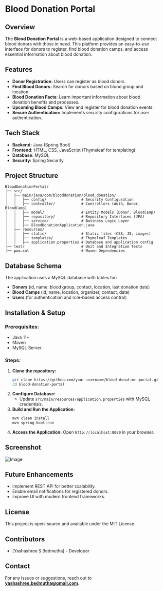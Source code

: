 # Blood Donation Portal

## Overview
The **Blood Donation Portal** is a web-based application designed to connect blood donors with those in need. This platform provides an easy-to-use interface for donors to register, find blood donation camps, and access essential information about blood donation.

## Features
- **Donor Registration:** Users can register as blood donors.
- **Find Blood Donors:** Search for donors based on blood group and location.
- **Blood Donation Facts:** Learn important information about blood donation benefits and processes.
- **Upcoming Blood Camps:** View and register for blood donation events.
- **Secure Authentication:** Implements security configurations for user authentication.

## Tech Stack
- **Backend:** Java (Spring Boot)
- **Frontend:** HTML, CSS, JavaScript (Thymeleaf for templating)
- **Database:** MySQL
- **Security:** Spring Security

## Project Structure
```
BloodDonationPortal/
│── src/
│   ├── main/java/com/blooddonation/blood_donation/
│   │   ├── config/                # Security Configuration
│   │   ├── controller/            # Controllers (Auth, Donor, BloodCamp)
│   │   ├── model/                 # Entity Models (Donor, BloodCamp)
│   │   ├── repository/            # Repository Interfaces (JPA)
│   │   ├── service/               # Business Logic Layer
│   │   ├── BloodDonationApplication.java
│   ├── resources/
│   │   ├── static/                # Static files (CSS, JS, images)
│   │   ├── templates/             # Thymeleaf Templates
│   │   ├── application.properties # Database and application config
│── test/                          # Unit and Integration Tests
│── pom.xml                        # Maven Dependencies
```

## Database Schema
The application uses a MySQL database with tables for:
- **Donors** (id, name, blood group, contact, location, last donation date)
- **Blood Camps** (id, name, location, organizer, contact, date)
- **Users** (for authentication and role-based access control)

## Installation & Setup
### Prerequisites:
- Java 11+
- Maven
- MySQL Server

### Steps:
1. **Clone the repository:**
   ```bash
   git clone https://github.com/your-username/blood-donation-portal.git
   cd blood-donation-portal
   ```
2. **Configure Database:**
   - Update `src/main/resources/application.properties` with MySQL credentials.
3. **Build and Run the Application:**
   ```bash
   mvn clean install
   mvn spring-boot:run
   ```
4. **Access the Application:**
   Open `http://localhost:8080` in your browser.

## Screenshot 
![Image](https://github.com/user-attachments/assets/21c90f3f-f80b-4ea6-9345-d219f023e2e7)

## Future Enhancements
- Implement REST API for better scalability.
- Enable email notifications for registered donors.
- Improve UI with modern frontend frameworks.

## License
This project is open-source and available under the MIT License.

## Contributors
- [Yashashree S Bedmutha] - Developer

## Contact
For any issues or suggestions, reach out to **yashashree.bedmutha@gmail.com**.

